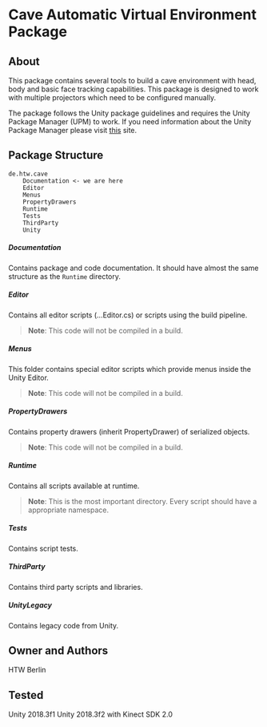 # Cave Automatic Virtual Environment Package

## About
This package contains several tools to build a cave environment with head, body
and basic face tracking capabilities. This package is designed to work with
multiple projectors which need to be configured manually.

The package follows the Unity package guidelines and requires the Unity Package
Manager (UPM) to work. If you need information about the Unity Package Manager
please visit [this](https://docs.unity3d.com/Packages/com.unity.package-manager-ui@1.8/manual/index.html)
site.

## Package Structure
```
de.htw.cave
	Documentation <- we are here
	Editor
	Menus
	PropertyDrawers
	Runtime
	Tests
	ThirdParty
	Unity
```
##### Documentation
Contains package and code documentation.
It should have almost the same structure as the `Runtime` directory.

##### Editor
Contains all editor scripts (...Editor.cs) or scripts using the build pipeline.
> **Note**: This code will not be compiled in a build.

##### Menus
This folder contains special editor scripts which provide menus inside the Unity Editor.
> **Note**: This code will not be compiled in a build.

##### PropertyDrawers
Contains property drawers (inherit PropertyDrawer) of serialized objects.
> **Note**: This code will not be compiled in a build.

##### Runtime
Contains all scripts available at runtime.
> **Note**: This is the most important directory. Every script should have a
appropriate namespace.

##### Tests
Contains script tests.

##### ThirdParty
Contains third party scripts and libraries.

##### UnityLegacy
Contains legacy code from Unity.

## Owner and Authors
HTW Berlin

## Tested
Unity 2018.3f1
Unity 2018.3f2
with Kinect SDK 2.0
